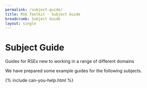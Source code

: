 ```yaml
---
permalink: /subject-guide/
title: RSE Toolkit - Subject Guide
breadcrumb: Subject Guide
layout: single
---
```


# Subject Guide

Guides for RSEs new to working in a range of different domains

We have prepared some example guides for the following subjects.

{% include can-you-help.html %}
